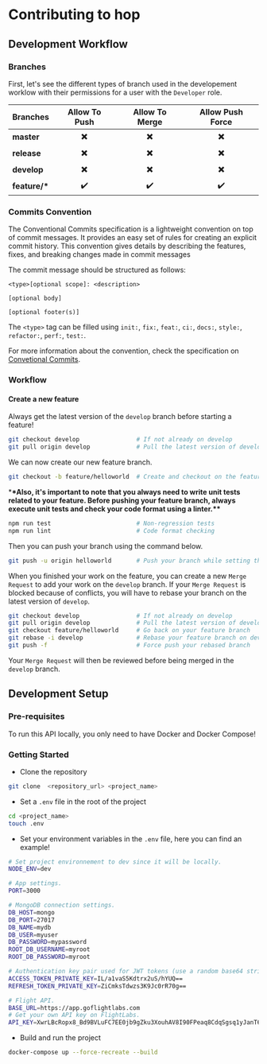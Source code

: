 # Contributing to hop

## Development Workflow

### Branches

First, let's see the different types of branch used in the developement worklow with their permissions for a user with the `Developer` role.

| Branches       |      Allow To Push       |      Allow To Merge      |     Allow Push Force     |
| -------------- | :----------------------: | :----------------------: | :----------------------: |
| **master**     | :heavy_multiplication_x: | :heavy_multiplication_x: | :heavy_multiplication_x: |
| **release**    | :heavy_multiplication_x: | :heavy_multiplication_x: | :heavy_multiplication_x: |
| **develop**    | :heavy_multiplication_x: | :heavy_multiplication_x: | :heavy_multiplication_x: |
| **feature/\*** |    :heavy_check_mark:    |    :heavy_check_mark:    |    :heavy_check_mark:    |

### Commits Convention

The Conventional Commits specification is a lightweight convention on top of commit messages. It provides an easy set of rules for creating an explicit commit history. This convention gives details by describing the features, fixes, and breaking changes made in commit messages

The commit message should be structured as follows:

```
<type>[optional scope]: <description>

[optional body]

[optional footer(s)]
```

The `<type>` tag can be filled using `init:`, `fix:`, `feat:`, `ci:`, `docs:`, `style:`, `refactor:`, `perf:`, `test:`.

For more information about the convention, check the specification on [Convetional Commits](https://www.conventionalcommits.org/en/v1.0.0/#specification).

### Workflow

#### Create a new feature

Always get the latest version of the `develop` branch before starting a feature!

```Bash
git checkout develop                # If not already on develop
git pull origin develop             # Pull the latest version of develop
```

We can now create our new feature branch.

```Bash
git checkout -b feature/helloworld  # Create and checkout on the feature/helloworld branch
```

\***\*Also, it's important to note that you always need to write unit tests related to your feature. Before pushing your feature branch, always execute unit tests and check your code format using a linter.\*\***

```Bash
npm run test                        # Non-regression tests
npm run lint                        # Code format checking
```

Then you can push your branch using the command below.

```Bash
git push -u origin helloworld       # Push your branch while setting the up stream
```

When you finished your work on the feature, you can create a new `Merge Request` to add your work on the `develop` branch.
If your `Merge Request` is blocked because of conflicts, you will have to rebase your branch on the latest version of `develop`.

```Bash
git checkout develop                # If not already on develop
git pull origin develop             # Pull the latest version of develop
git checkout feature/helloworld     # Go back on your feature branch
git rebase -i develop               # Rebase your feature branch on develop and fix your conflicts
git push -f                         # Force push your rebased branch
```

Your `Merge Request` will then be reviewed before being merged in the `develop` branch.

## Development Setup

### Pre-requisites

To run this API locally, you only need to have Docker and Docker Compose!

### Getting Started

-   Clone the repository

```bash
git clone  <repository_url> <project_name>
```

-   Set a `.env` file in the root of the project

```bash
cd <project_name>
touch .env
```

-   Set your environment variables in the `.env` file, here you can find an example!

```bash
# Set project environnement to dev since it will be locally.
NODE_ENV=dev

# App settings.
PORT=3000

# MongoDB connection settings.
DB_HOST=mongo
DB_PORT=27017
DB_NAME=mydb
DB_USER=myuser
DB_PASSWORD=mypassword
ROOT_DB_USERNAME=myroot
ROOT_DB_PASSWORD=myroot

# Authentication key pair used for JWT tokens (use a random base64 string generator to make these keys).
ACCESS_TOKEN_PRIVATE_KEY=IL/a1vaS5Kdtrx2uS/hYUQ==
REFRESH_TOKEN_PRIVATE_KEY=ZiCmksTdwzs3K9Jc0rR70g==

# Flight API.
BASE_URL=https://app.goflightlabs.com
# Get your own API key on FlightLabs.
API_KEY=XwrLBcRopx8_Bd9BVLuFC7EE0jb9gZku3XouhAV8I90FPeaq8CdqSgsq1yJanT6-ZHz7dAzNoSyQp0-je_SadCb4amRRqBd-8RnL3O0tAtIV_hGiXTZj
```

-   Build and run the project

```bash
docker-compose up --force-recreate --build
```